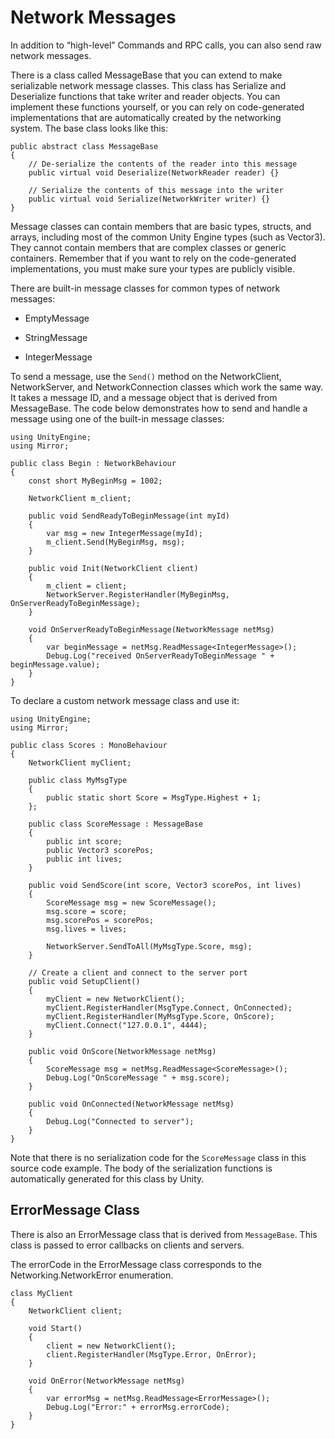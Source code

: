 # Network Messages

In addition to “high-level” Commands and RPC calls, you can also send raw network messages.

There is a class called MessageBase that you can extend to make serializable network message classes. This class has Serialize and Deserialize functions that take writer and reader objects. You can implement these functions yourself, or you can rely on code-generated implementations that are automatically created by the networking  
system. The base class looks like this:

```
public abstract class MessageBase
{
    // De-serialize the contents of the reader into this message
    public virtual void Deserialize(NetworkReader reader) {}

    // Serialize the contents of this message into the writer
    public virtual void Serialize(NetworkWriter writer) {}
}
```

Message classes can contain members that are basic types, structs, and arrays, including most of the common Unity Engine types (such as Vector3). They cannot contain members that are complex classes or generic containers. Remember that if you want to rely on the code-generated implementations, you must make sure your types are publicly visible.

There are built-in message classes for common types of network messages:

-   EmptyMessage

-   StringMessage

-   IntegerMessage

To send a message, use the `Send()` method on the NetworkClient, NetworkServer, and NetworkConnection classes which work the same way. It takes a message ID, and a message object that is derived from MessageBase. The code below demonstrates how to send and handle a message using one of the built-in message classes:

```
using UnityEngine;
using Mirror;

public class Begin : NetworkBehaviour
{
    const short MyBeginMsg = 1002;

    NetworkClient m_client;

    public void SendReadyToBeginMessage(int myId)
    {
        var msg = new IntegerMessage(myId);
        m_client.Send(MyBeginMsg, msg);
    }

    public void Init(NetworkClient client)
    {
        m_client = client;
        NetworkServer.RegisterHandler(MyBeginMsg, OnServerReadyToBeginMessage);
    }

    void OnServerReadyToBeginMessage(NetworkMessage netMsg)
    {
        var beginMessage = netMsg.ReadMessage<IntegerMessage>();
        Debug.Log("received OnServerReadyToBeginMessage " + beginMessage.value);
    }
}
```

To declare a custom network message class and use it:

```
using UnityEngine;
using Mirror;

public class Scores : MonoBehaviour
{
    NetworkClient myClient;

    public class MyMsgType
    {
        public static short Score = MsgType.Highest + 1;
    };

    public class ScoreMessage : MessageBase
    {
        public int score;
        public Vector3 scorePos;
        public int lives;
    }

    public void SendScore(int score, Vector3 scorePos, int lives)
    {
        ScoreMessage msg = new ScoreMessage();
        msg.score = score;
        msg.scorePos = scorePos;
        msg.lives = lives;

        NetworkServer.SendToAll(MyMsgType.Score, msg);
    }

    // Create a client and connect to the server port
    public void SetupClient()
    {
        myClient = new NetworkClient();
        myClient.RegisterHandler(MsgType.Connect, OnConnected);
        myClient.RegisterHandler(MyMsgType.Score, OnScore);
        myClient.Connect("127.0.0.1", 4444);
    }

    public void OnScore(NetworkMessage netMsg)
    {
        ScoreMessage msg = netMsg.ReadMessage<ScoreMessage>();
        Debug.Log("OnScoreMessage " + msg.score);
    }

    public void OnConnected(NetworkMessage netMsg)
    {
        Debug.Log("Connected to server");
    }
}
```

Note that there is no serialization code for the `ScoreMessage` class in this source code example. The body of the serialization functions is automatically generated for this class by Unity.

## ErrorMessage Class

There is also an ErrorMessage class that is derived from `MessageBase`. This class is passed to error callbacks on clients and servers.

The errorCode in the ErrorMessage class corresponds to the Networking.NetworkError enumeration.

```
class MyClient
{
    NetworkClient client;
    
    void Start()
    {
        client = new NetworkClient();
        client.RegisterHandler(MsgType.Error, OnError);
    }
    
    void OnError(NetworkMessage netMsg)
    {
        var errorMsg = netMsg.ReadMessage<ErrorMessage>();
        Debug.Log("Error:" + errorMsg.errorCode);
    }
}
```
